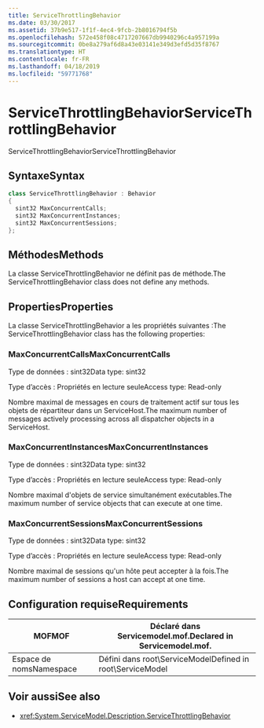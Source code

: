 ```yaml
---
title: ServiceThrottlingBehavior
ms.date: 03/30/2017
ms.assetid: 37b9e517-1f1f-4ec4-9fcb-2b8016794f5b
ms.openlocfilehash: 572e458f08c4717207667db9940296c4a957199a
ms.sourcegitcommit: 0be8a279af6d8a43e03141e349d3efd5d35f8767
ms.translationtype: HT
ms.contentlocale: fr-FR
ms.lasthandoff: 04/18/2019
ms.locfileid: "59771768"
---
```

# <a name="servicethrottlingbehavior"></a><span data-ttu-id="c8f52-102">ServiceThrottlingBehavior</span><span class="sxs-lookup"><span data-stu-id="c8f52-102">ServiceThrottlingBehavior</span></span>
<span data-ttu-id="c8f52-103">ServiceThrottlingBehavior</span><span class="sxs-lookup"><span data-stu-id="c8f52-103">ServiceThrottlingBehavior</span></span>  
  
## <a name="syntax"></a><span data-ttu-id="c8f52-104">Syntaxe</span><span class="sxs-lookup"><span data-stu-id="c8f52-104">Syntax</span></span>  
  
```csharp  
class ServiceThrottlingBehavior : Behavior  
{  
  sint32 MaxConcurrentCalls;  
  sint32 MaxConcurrentInstances;  
  sint32 MaxConcurrentSessions;  
};  
```  
  
## <a name="methods"></a><span data-ttu-id="c8f52-105">Méthodes</span><span class="sxs-lookup"><span data-stu-id="c8f52-105">Methods</span></span>  
 <span data-ttu-id="c8f52-106">La classe ServiceThrottlingBehavior ne définit pas de méthode.</span><span class="sxs-lookup"><span data-stu-id="c8f52-106">The ServiceThrottlingBehavior class does not define any methods.</span></span>  
  
## <a name="properties"></a><span data-ttu-id="c8f52-107">Properties</span><span class="sxs-lookup"><span data-stu-id="c8f52-107">Properties</span></span>  
 <span data-ttu-id="c8f52-108">La classe ServiceThrottlingBehavior a les propriétés suivantes :</span><span class="sxs-lookup"><span data-stu-id="c8f52-108">The ServiceThrottlingBehavior class has the following properties:</span></span>  
  
### <a name="maxconcurrentcalls"></a><span data-ttu-id="c8f52-109">MaxConcurrentCalls</span><span class="sxs-lookup"><span data-stu-id="c8f52-109">MaxConcurrentCalls</span></span>  
 <span data-ttu-id="c8f52-110">Type de données : sint32</span><span class="sxs-lookup"><span data-stu-id="c8f52-110">Data type: sint32</span></span>  
  
 <span data-ttu-id="c8f52-111">Type d’accès : Propriétés en lecture seule</span><span class="sxs-lookup"><span data-stu-id="c8f52-111">Access type: Read-only</span></span>  
  
 <span data-ttu-id="c8f52-112">Nombre maximal de messages en cours de traitement actif sur tous les objets de répartiteur dans un ServiceHost.</span><span class="sxs-lookup"><span data-stu-id="c8f52-112">The maximum number of messages actively processing across all dispatcher objects in a ServiceHost.</span></span>  
  
### <a name="maxconcurrentinstances"></a><span data-ttu-id="c8f52-113">MaxConcurrentInstances</span><span class="sxs-lookup"><span data-stu-id="c8f52-113">MaxConcurrentInstances</span></span>  
 <span data-ttu-id="c8f52-114">Type de données : sint32</span><span class="sxs-lookup"><span data-stu-id="c8f52-114">Data type: sint32</span></span>  
  
 <span data-ttu-id="c8f52-115">Type d’accès : Propriétés en lecture seule</span><span class="sxs-lookup"><span data-stu-id="c8f52-115">Access type: Read-only</span></span>  
  
 <span data-ttu-id="c8f52-116">Nombre maximal d'objets de service simultanément exécutables.</span><span class="sxs-lookup"><span data-stu-id="c8f52-116">The maximum number of service objects that can execute at one time.</span></span>  
  
### <a name="maxconcurrentsessions"></a><span data-ttu-id="c8f52-117">MaxConcurrentSessions</span><span class="sxs-lookup"><span data-stu-id="c8f52-117">MaxConcurrentSessions</span></span>  
 <span data-ttu-id="c8f52-118">Type de données : sint32</span><span class="sxs-lookup"><span data-stu-id="c8f52-118">Data type: sint32</span></span>  
  
 <span data-ttu-id="c8f52-119">Type d’accès : Propriétés en lecture seule</span><span class="sxs-lookup"><span data-stu-id="c8f52-119">Access type: Read-only</span></span>  
  
 <span data-ttu-id="c8f52-120">Nombre maximal de sessions qu'un hôte peut accepter à la fois.</span><span class="sxs-lookup"><span data-stu-id="c8f52-120">The maximum number of sessions a host can accept at one time.</span></span>  
  
## <a name="requirements"></a><span data-ttu-id="c8f52-121">Configuration requise</span><span class="sxs-lookup"><span data-stu-id="c8f52-121">Requirements</span></span>  
  
|<span data-ttu-id="c8f52-122">MOF</span><span class="sxs-lookup"><span data-stu-id="c8f52-122">MOF</span></span>|<span data-ttu-id="c8f52-123">Déclaré dans Servicemodel.mof.</span><span class="sxs-lookup"><span data-stu-id="c8f52-123">Declared in Servicemodel.mof.</span></span>|  
|---------|-----------------------------------|  
|<span data-ttu-id="c8f52-124">Espace de noms</span><span class="sxs-lookup"><span data-stu-id="c8f52-124">Namespace</span></span>|<span data-ttu-id="c8f52-125">Défini dans root\ServiceModel</span><span class="sxs-lookup"><span data-stu-id="c8f52-125">Defined in root\ServiceModel</span></span>|  
  
## <a name="see-also"></a><span data-ttu-id="c8f52-126">Voir aussi</span><span class="sxs-lookup"><span data-stu-id="c8f52-126">See also</span></span>

- <xref:System.ServiceModel.Description.ServiceThrottlingBehavior>
